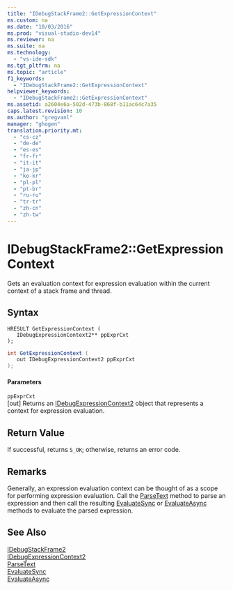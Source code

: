 ```yaml
---
title: "IDebugStackFrame2::GetExpressionContext"
ms.custom: na
ms.date: "10/03/2016"
ms.prod: "visual-studio-dev14"
ms.reviewer: na
ms.suite: na
ms.technology: 
  - "vs-ide-sdk"
ms.tgt_pltfrm: na
ms.topic: "article"
f1_keywords: 
  - "IDebugStackFrame2::GetExpressionContext"
helpviewer_keywords: 
  - "IDebugStackFrame2::GetExpressionContext"
ms.assetid: a2604e6a-502d-473b-868f-b11ac64c7a35
caps.latest.revision: 10
ms.author: "gregvanl"
manager: "ghogen"
translation.priority.mt: 
  - "cs-cz"
  - "de-de"
  - "es-es"
  - "fr-fr"
  - "it-it"
  - "ja-jp"
  - "ko-kr"
  - "pl-pl"
  - "pt-br"
  - "ru-ru"
  - "tr-tr"
  - "zh-cn"
  - "zh-tw"
---
```

# IDebugStackFrame2::GetExpressionContext
Gets an evaluation context for expression evaluation within the current context of a stack frame and thread.  
  
## Syntax  
  
```cpp#  
HRESULT GetExpressionContext (   
   IDebugExpressionContext2** ppExprCxt  
);  
```  
  
```c#  
int GetExpressionContext (   
   out IDebugExpressionContext2 ppExprCxt  
);  
```  
  
#### Parameters  
 `ppExprCxt`  
 [out] Returns an [IDebugExpressionContext2](../extensibility/idebugexpressioncontext2.md) object that represents a context for expression evaluation.  
  
## Return Value  
 If successful, returns `S_OK`; otherwise, returns an error code.  
  
## Remarks  
 Generally, an expression evaluation context can be thought of as a scope for performing expression evaluation. Call the [ParseText](../extensibility/idebugexpressioncontext2--parsetext.md) method to parse an expression and then call the resulting [EvaluateSync](../extensibility/idebugexpression2--evaluatesync.md) or [EvaluateAsync](../extensibility/idebugexpression2--evaluateasync.md) methods to evaluate the parsed expression.  
  
## See Also  
 [IDebugStackFrame2](../extensibility/idebugstackframe2.md)   
 [IDebugExpressionContext2](../extensibility/idebugexpressioncontext2.md)   
 [ParseText](../extensibility/idebugexpressioncontext2--parsetext.md)   
 [EvaluateSync](../extensibility/idebugexpression2--evaluatesync.md)   
 [EvaluateAsync](../extensibility/idebugexpression2--evaluateasync.md)